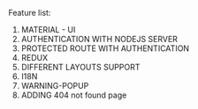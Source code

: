 Feature list: 
1. MATERIAL - UI
2. AUTHENTICATION WITH NODEJS SERVER
3. PROTECTED ROUTE WITH AUTHENTICATION
4. REDUX
5. DIFFERENT LAYOUTS SUPPORT
6. I18N
7. WARNING-POPUP
8. ADDING 404 not found page